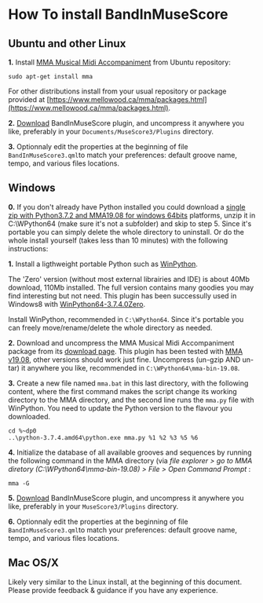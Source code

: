 # How To install BandInMuseScore

## Ubuntu and other Linux
__1.__ Install [MMA Musical Midi Accompaniment]( [https://www.mellowood.ca/mma/) from Ubuntu repository:

    sudo apt-get install mma
	
For other distributions install from your usual repository or package provided at [https://www.mellowood.ca/mma/packages.html](https://www.mellowood.ca/mma/packages.html).

__2.__ [Download](https://github.com/berteh/BandInMuseScore/archive/master.zip) BandInMuseScore plugin, and uncompress it anywhere you like, preferably in your ``Documents/MuseScore3/Plugins`` directory.

__3.__ Optionnaly edit the properties at the beginning of file ``BandInMuseScore3.qml``to match your preferences: default groove name, tempo, and various files locations.


## Windows
__0.__ If you don't already have Python installed you could download a [single zip with Python3.7.2 and MMA19.08 for windows 64bits](https://app.box.com/s/uefkjq7bcgcv40774bo3m0hdwkoscf97) platforms, unzip it in C:\WPython64 (make sure it's not a subfolder) and skip to step 5. Since it's portable you can simply delete the whole directory to uninstall. Or do the whole install yourself (takes less than 10 minutes) with the following instructions:

__1.__ Install a ligthweight portable Python such as [WinPython](https://winpython.github.io/).

The 'Zero' version (without most external librairies and IDE) is about 40Mb download, 110Mb installed. The full version contains many goodies you may find interesting but not need. This plugin has been successully used in Windows8 with [WinPython64-3.7.4.0Zero](https://sourceforge.net/projects/winpython/files/WinPython_3.7/3.7.4.0/WinPython64-3.7.4.0Zero.exe/download).

Install WinPython, recommended in ``C:\WPython64``. Since it's portable you can freely move/rename/delete the whole directory as needed.

__2.__ Download and uncompress the MMA Musical Midi Accompaniment package from its [download page](https://www.mellowood.ca/mma/downloads.html). This plugin has been tested with [MMA v19.08](https://www.mellowood.ca/mma/mma-bin-19.08.tar.gz), other versions should work just fine. Uncompress (un-gzip AND un-tar) it anywhere you like, recommended in ``C:\WPython64\mma-bin-19.08``.

__3.__ Create a new file named ``mma.bat`` in this last directory, with the following content, where the first command makes the script change its working directory to the MMA directory, and the second line runs the ``mma.py`` file with WinPython. You need to update the Python version to the flavour you downloaded.

    cd %~dp0
    ..\python-3.7.4.amd64\python.exe mma.py %1 %2 %3 %5 %6

__4.__ Initialize the database of all available grooves and sequences by running the following command in the MMA directory (via _file explorer > go to MMA diretory (C:\WPython64\mma-bin-19.08) > File > Open Command Prompt_ :

    mma -G

__5.__ [Download](https://github.com/berteh/BandInMuseScore/archive/master.zip) BandInMuseScore plugin, and uncompress it anywhere you like, preferably in your ``MuseScore3/Plugins`` directory.

__6.__ Optionnaly edit the properties at the beginning of file ``BandInMuseScore3.qml``to match your preferences: default groove name, tempo, and various files locations.

## Mac OS/X
Likely very similar to the Linux install, at the beginning of this document. Please provide feedback & guidance if you have any experience.

